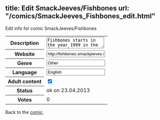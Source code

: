 title: Edit SmackJeeves/Fishbones
url: "/comics/SmackJeeves_Fishbones_edit.html"
---
Edit info for comic SmackJeeves/Fishbones

<form name="comic" action="http://gaepostmail.appengine.com/comic" name="post">
<table class="comicinfo">
<tr>
<th>Description</th><td><textarea name="description">Fishbones starts in the year 1999 in the fictional, east coast city of Southport. The story is about growing up, friendship, and sometimes the mob.</textarea></td>
</tr>
<tr>
<th>Website</th><td><input type="text" name="url" value="http://fishbones.smackjeeves.com/comics/"/></td>
</tr>
<tr>
<th>Genre</th><td><input type="text" name="genre" value="Other"/></td>
</tr>
<tr>
<th>Language</th><td><input type="text" name="language" value="English"/></td>
</tr>
<tr>
<th>Adult content</th><td><input type="checkbox" name="adult" value="adult" checked="checked"/></td>
</tr>
<tr>
<th>Status</th><td>ok on 23.04.2013</td>
</tr>
<tr>
<th>Votes</th><td>0</div></td>
</tr>
</table>
</form>

Back to the [comic](/comics/SmackJeeves_Fishbones.html).
